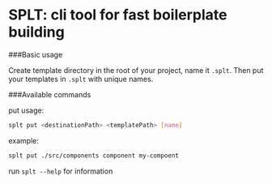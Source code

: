 # SPLT: cli tool for fast boilerplate building

###Basic usage

Create template directory in the root of your project, name it `.splt`. Then put your templates in `.splt` with unique names. 

###Available commands

put
usage:

```bash
splt put <destinationPath> <templatePath> [name]
```

example:

```bash
splt put ./src/components component my-compoent
```

run ```splt --help``` for information